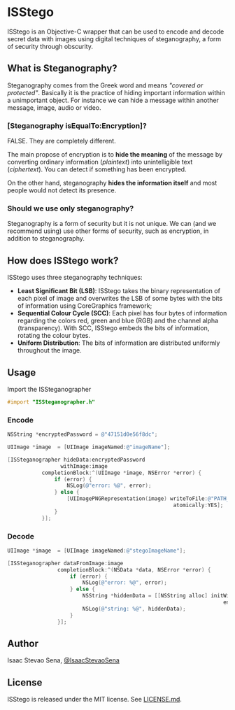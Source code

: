 # ISStego

ISStego is an Objective-C wrapper that can be used to encode and decode secret data with images using digital techniques of steganography, a form of security through obscurity.

## What is Steganography?

Steganography comes from the Greek word and means *"covered or protected"*. Basically it is the practice of hiding important information within a unimportant object. For instance we can hide a message within another message, image, audio or video. 

### [Steganography isEqualTo:Encryption]?

FALSE. They are completely different.

The main propose of encryption is to **hide the meaning** of the message by converting ordinary information (*plaintext*) into unintelligible text (*ciphertext*). You can detect if something has been encrypted. 

On the other hand, steganography **hides the information itself** and most people would not detect its presence.

### Should we use only steganography?

Steganography is a form of security but it is not unique. We can (and we recommend using) use other forms of security, such as encryption, in addition to steganography.


## How does ISStego work?

ISStego uses three steganography techniques:

- **Least Significant Bit (LSB)**: ISStego takes the binary representation of each pixel of image and overwrites the LSB of some bytes with the bits of information using CoreGraphics framework;
- **Sequential Colour Cycle (SCC)**: Each pixel has four bytes of information regarding the colors red, green and blue (RGB) and the channel alpha (transparency). With SCC, ISStego  embeds the bits of information, rotating the colour bytes.
- **Uniform Distribution**: The bits of information are distributed uniformly throughout the image.

## Usage

Import the ISSteganographer
```objective-c
#import "ISSteganographer.h"
```

### Encode

```objective-c
NSString *encryptedPassword = @"47151d0e56f8dc";

UIImage *image  = [UIImage imageNamed:@"imageName"];

[ISSteganographer hideData:encryptedPassword
                 withImage:image
           completionBlock:^(UIImage *image, NSError *error) {
               if (error) {
                   NSLog(@"error: %@", error);
               } else {
                   [UIImagePNGRepresentation(image) writeToFile:@"PATH_OF_FILE"
                                                     atomically:YES];
               }
           }];
```


### Decode


```objective-c
UIImage *image  = [UIImage imageNamed:@"stegoImageName"];

[ISSteganographer dataFromImage:image
                completionBlock:^(NSData *data, NSError *error) {
                    if (error) {
                        NSLog(@"error: %@", error);
                    } else {
                        NSString *hiddenData = [[NSString alloc] initWithData:data
                                                                     encoding:NSUTF8StringEncoding];
                        NSLog(@"string: %@", hiddenData);
                    }
                }];
```


## Author

Isaac Stevao Sena, [@IsaacStevaoSena](https://twitter.com/isaacstevaosena)

## License

ISStego is released under the MIT license. See
[LICENSE.md](https://github.com/isena/ISStego/blob/master/LICENSE.md).
